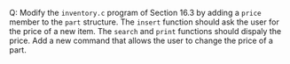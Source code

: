 Q: Modify the `inventory.c` program of Section 16.3 by adding a `price` member
to the `part` structure. The `insert` function should ask the user for the price
of a new item. The `search` and `print` functions should dispaly the price. Add
a new command that allows the user to change the price of a part.
